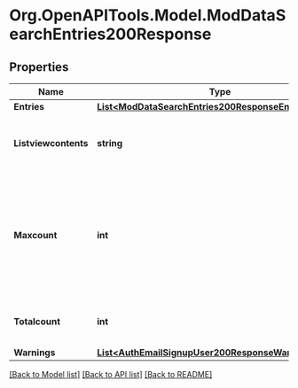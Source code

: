 # Org.OpenAPITools.Model.ModDataSearchEntries200Response

## Properties

Name | Type | Description | Notes
------------ | ------------- | ------------- | -------------
**Entries** | [**List&lt;ModDataSearchEntries200ResponseEntriesInner&gt;**](ModDataSearchEntries200ResponseEntriesInner.md) |  | 
**Listviewcontents** | **string** | The list view contents as is rendered in the site. | [optional] 
**Maxcount** | **int** | Total count of records that the user could see in the database                     (if all the search criterias were removed). | [optional] [default to null]
**Totalcount** | **int** | Total count of records returned by the search. | [default to null]
**Warnings** | [**List&lt;AuthEmailSignupUser200ResponseWarningsInner&gt;**](AuthEmailSignupUser200ResponseWarningsInner.md) |  | [optional] 

[[Back to Model list]](../README.md#documentation-for-models) [[Back to API list]](../README.md#documentation-for-api-endpoints) [[Back to README]](../README.md)

